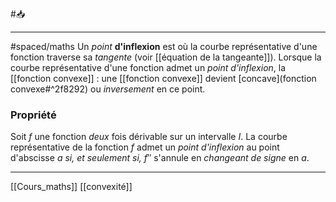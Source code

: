 #📥 
___
#spaced/maths
Un *point* **d'inflexion** est où la courbe représentative d'une fonction traverse sa *tangente* (voir [[équation de la tangeante]]). Lorsque la courbe représentative d'une fonction admet un *point d'inflexion*, la [[fonction convexe]] : une [[fonction convexe]] devient [concave](fonction convexe#^2f8292) ou *inversement* en ce point.
### Propriété
Soit $f$ une fonction *deux* fois dérivable sur un intervalle $I$. La courbe représentative de la fonction $f$ admet un *point d'inflexion* au point d'abscisse $a$ *si, et seulement si,* $f′′$ s'annule en *changeant de signe* en $a$.

---
[[Cours_maths]] [[convexité]]